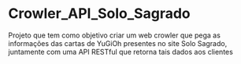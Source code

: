 # Crowler_API_Solo_Sagrado
Projeto que tem como objetivo criar um web crowler que pega as informações das cartas de YuGiOh presentes no site Solo Sagrado, juntamente com uma API RESTful que retorna tais dados aos clientes
